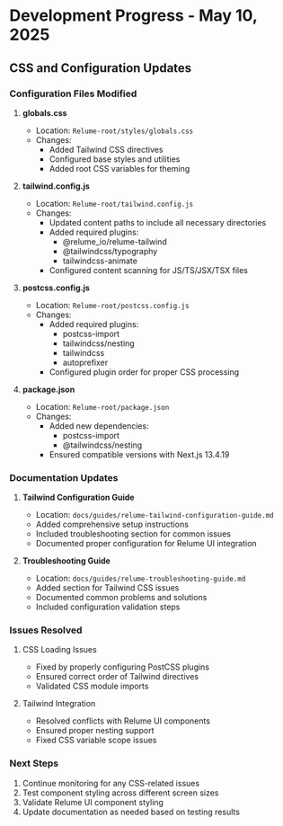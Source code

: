 # Development Progress - May 10, 2025

## CSS and Configuration Updates

### Configuration Files Modified

1. **globals.css**
   - Location: `Relume-root/styles/globals.css`
   - Changes:
     - Added Tailwind CSS directives
     - Configured base styles and utilities
     - Added root CSS variables for theming

2. **tailwind.config.js**
   - Location: `Relume-root/tailwind.config.js`
   - Changes:
     - Updated content paths to include all necessary directories
     - Added required plugins:
       - @relume_io/relume-tailwind
       - @tailwindcss/typography
       - tailwindcss-animate
     - Configured content scanning for JS/TS/JSX/TSX files

3. **postcss.config.js**
   - Location: `Relume-root/postcss.config.js`
   - Changes:
     - Added required plugins:
       - postcss-import
       - tailwindcss/nesting
       - tailwindcss
       - autoprefixer
     - Configured plugin order for proper CSS processing

4. **package.json**
   - Location: `Relume-root/package.json`
   - Changes:
     - Added new dependencies:
       - postcss-import
       - @tailwindcss/nesting
     - Ensured compatible versions with Next.js 13.4.19

### Documentation Updates

1. **Tailwind Configuration Guide**
   - Location: `docs/guides/relume-tailwind-configuration-guide.md`
   - Added comprehensive setup instructions
   - Included troubleshooting section for common issues
   - Documented proper configuration for Relume UI integration

2. **Troubleshooting Guide**
   - Location: `docs/guides/relume-troubleshooting-guide.md`
   - Added section for Tailwind CSS issues
   - Documented common problems and solutions
   - Included configuration validation steps

### Issues Resolved

1. CSS Loading Issues
   - Fixed by properly configuring PostCSS plugins
   - Ensured correct order of Tailwind directives
   - Validated CSS module imports

2. Tailwind Integration
   - Resolved conflicts with Relume UI components
   - Ensured proper nesting support
   - Fixed CSS variable scope issues

### Next Steps

1. Continue monitoring for any CSS-related issues
2. Test component styling across different screen sizes
3. Validate Relume UI component styling
4. Update documentation as needed based on testing results
